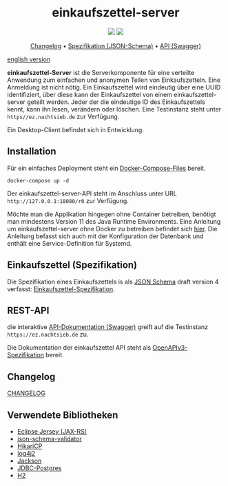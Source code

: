 <h1 align="center">einkaufszettel-server</h1>

<p align="center">
<a href="https://github.com/meetunix/einkaufszettel-server/blob/main/LICENSE" title="License">
<img src="https://img.shields.io/badge/License-Apache%202.0-green.svg?style=flat"></a>
<a href="https://ez.nachtsieb.de/swagger" title="swagger-ui">
<img src="https://img.shields.io/swagger/valid/3.0?specUrl=https%3A%2F%2Fraw.githubusercontent.com%2Fmeetunix%2Feinkaufszettel-server%2Fmain%2Fopenapi.yaml"></a>
</p>


<p align="center">
<a href="#Changelog">Changelog</a>  •
<a href="https://nachtsieb.de/docs/ezschema.json">Spezifikation (JSON-Schema)</a>  •
<a href="https://swagger.nachtsieb.de">API (Swagger)</a>
</p>

[english version](README_EN.md)

**einkaufszettel-Server** ist die Serverkomponente für eine verteilte Anwendung zum
einfachen und anonymen Teilen von Einkaufszetteln. Eine Anmeldung ist nicht nötig. Ein
Einkaufszettel wird eindeutig über eine UUID identifiziert, über diese kann der Einkaufszettel
von einem einkaufszettel-server geteilt werden. Jeder der die eindeutige ID des Einkaufszettels
kennt, kann ihn lesen, verändern oder löschen. Eine Testinstanz steht unter
`https//ez.nachtsieb.de` zur Verfügung.

Ein Desktop-Client befindet sich in Entwicklung.

## Installation

Für ein einfaches Deployment steht ein [Docker-Compose-Files](deployment/) bereit.

```
docker-compose up -d
```

Der einkaufszettel-server-API steht im Anschluss unter URL `http://127.0.0.1:18080/r0` zur Verfügung.

Möchte man die Applikation hingegen ohne Container betreiben, benötigt man mindestens Version 11
des Java Runtime Environments. Eine Anleitung um einkaufszettel-server ohne Docker zu betreiben
befindet sich [hier](doc/configuration_de.md). Die Anleitung befasst sich auch mit der
Konfiguration der Datenbank und enthält eine Service-Definition für Systemd.

## Einkaufszettel (Spezifikation)

Die Spezifikation eines Einkaufszettels is als [JSON Schema](https://json-schema.org/) draft
version 4 verfasst: [Einkaufszettel-Spezifikation](https://nachtsieb.de/docs/ezschema.json).

## REST-API

die interaktive [API-Dokumentation (Swagger)](https://swagger.nachtsieb.de) greift auf die
Testinstanz `https://ez.nachtsieb.de` zu.

Die Dokumentation der einkaufszettel API steht als [OpenAPIv3-Spezifikation](openapi.yaml) bereit.

## Changelog

[CHANGELOG](CHANGELOG.md)

## Verwendete Bibliotheken

* [Eclipse Jersey (JAX-RS)](https://projects.eclipse.org/projects/ee4j.jersey)
* [json-schema-validator](https://github.com/networknt/json-schema-validator)
* [HikariCP](https://github.com/brettwooldridge/HikariCP)
* [log4j2](https://logging.apache.org/log4j/2.x/)
* [Jackson](https://github.com/FasterXML/jackson)
* [JDBC-Postgres](https://jdbc.postgresql.org/)
* [H2](https://h2database.com/html/main.html)
